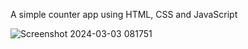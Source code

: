 A simple counter app using HTML, CSS and JavaScript

![Screenshot 2024-03-03 081751](https://github.com/kchamling/apple-counter/assets/143332951/308095ce-25e2-495c-84c5-4629d49d11ea)
